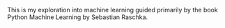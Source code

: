 This is my exploration into machine learning guided primarily by the book Python Machine Learning by Sebastian Raschka. 
